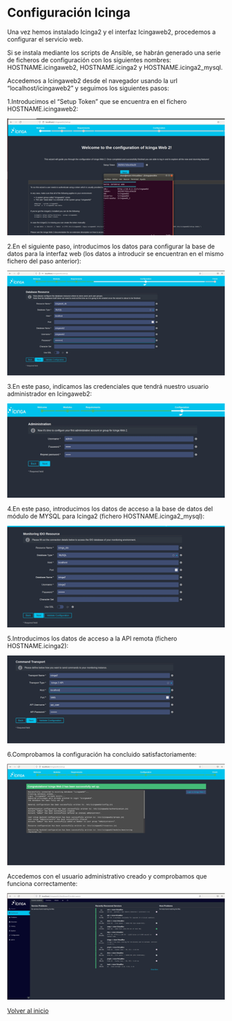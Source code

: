 # Configuración Icinga
Una vez hemos instalado Icinga2 y el interfaz Icingaweb2, procedemos a configurar el servicio web.

Si se instala mediante los scripts de Ansible, se habrán generado una serie de ficheros de configuración con los siguientes nombres: HOSTNAME.icingaweb2, HOSTNAME.icinga2 y HOSTNAME.icinga2_mysql.

Accedemos a Icingaweb2 desde el navegador usando la url “localhost/icingaweb2” y seguimos los siguientes pasos:

1.Introducimos el “Setup Token” que se encuentra en el fichero HOSTNAME.icingaweb2:

![Captura2](capturas/2.jpeg)

2.En el siguiente paso, introducimos los datos para configurar la base de datos para la interfaz web (los datos a introducir se encuentran en el mismo fichero del paso anterior):

![Captura3](capturas/3.jpeg)

3.En este paso, indicamos las credenciales que tendrá nuestro usuario administrador en Icingaweb2:

![Captura3](capturas/4.jpeg)

4.En este paso, introducimos los datos de acceso a la base de datos del módulo de MYSQL para Icinga2 (fichero HOSTNAME.icinga2_mysql):

![Captura3](capturas/5.jpeg)

5.Introducimos los datos de acceso a la API remota (fichero HOSTNAME.icinga2):

![Captura3](capturas/6.jpeg)

6.Comprobamos la configuración ha concluido satisfactoriamente:

![Captura3](capturas/7.jpeg)

Accedemos con el usuario administrativo creado y comprobamos que funciona correctamente:

![Captura3](capturas/8.jpeg)

[Volver al inicio](Icinga.md)